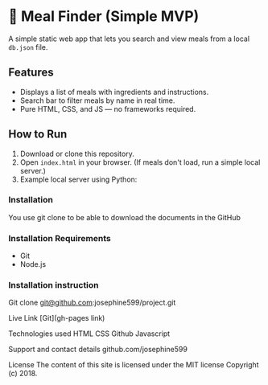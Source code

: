 # 🍴 Meal Finder (Simple MVP)

A simple static web app that lets you search and view meals from a local `db.json` file.

## Features
- Displays a list of meals with ingredients and instructions.
- Search bar to filter meals by name in real time.
- Pure HTML, CSS, and JS — no frameworks required.

## How to Run
1. Download or clone this repository.
2. Open `index.html` in your browser. (If meals don't load, run a simple local server.)
3. Example local server using Python:

### Installation
You use git clone to be able to download the documents in the GitHub

### Installation Requirements
- Git
- Node.js

### Installation instruction
Git clone git@github.com:josephine599/project.git

Live Link
[Git](gh-pages link)

Technologies used
HTML CSS Github Javascript

Support and contact details
github.com/josephine599

License
The content of this site is licensed under the MIT license Copyright (c) 2018.